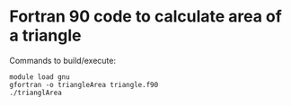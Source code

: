 # Fortran 90 code to calculate area of a triangle

Commands to build/execute:
```
module load gnu
gfortran -o triangleArea triangle.f90
./trianglArea
```
